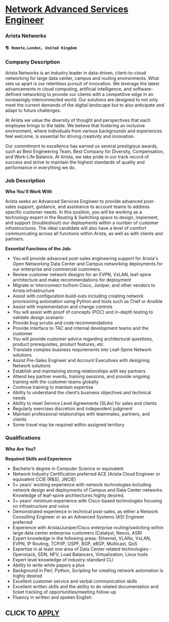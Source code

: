# [Network Advanced Services Engineer](https://www.remotewlb.com/apply/network-advanced-services-engineer-112334)  
### Arista Networks  
#### `🌎 Remote,London, United Kingdom`  

### **Company Description**

Arista Networks is an industry leader in data-driven, client-to-cloud networking for large data center, campus and routing environments. What sets us apart is our relentless pursuit of innovation. We leverage the latest advancements in cloud computing, artificial intelligence, and software-defined networking to provide our clients with a competitive edge in an increasingly interconnected world. Our solutions are designed to not only meet the current demands of the digital landscape but to also anticipate and adapt to future challenges.

At Arista we value the diversity of thought and perspectives that each employee brings to the table. We believe that fostering an inclusive environment, where individuals from various backgrounds and experiences feel welcome, is essential for driving creativity and innovation.

Our commitment to excellence has earned us several prestigious awards, such as Best Engineering Team, Best Company for Diversity, Compensation, and Work-Life Balance. At Arista, we take pride in our track record of success and strive to maintain the highest standards of quality and performance in everything we do.

###  **Job Description**

 **Who You'll Work With**

Arista seeks an Advanced Services Engineer to provide advanced post-sales support, guidance, and assistance to account teams to address specific customer needs. In this position, you will be working as a technology expert in the Routing & Switching space to design, implement, and support (troubleshoot) our deployments within a number of customer infrastructures. The ideal candidate will also have a level of comfort communicating across all functions within Arista, as well as with clients and partners.

 **Essential Functions of the Job:**

  * You will provide advanced post-sales engineering support for Arista's Open Networking Data Center and Campus networking deployments for our enterprise and commercial customers.
  * Review customer network designs for an EVPN, VxLAN, leaf-spine architecture and make recommendations for deployment
  * Migrate or interconnect to/from Cisco, Juniper, and other vendors to Arista infrastructure
  * Assist with configuration build-outs including creating network provisioning automation using Python and tools such as Chef or Ansible
  * Assist with implementation and change controls
  * You will assist with proof of concepts (POC) and in-depth testing to validate design scenario
  * Provide bug scrubs and code recommendations
  * Provide interface to TAC and internal development teams and the customer
  * You will provide customer advice regarding architectural questions, product prerequisites, product features, etc.
  * Translate complex business requirements into Leaf-Spine Network solutions
  * Assist Pre-Sales Engineer and Account Executives with designing Network solutions
  * Establish and maintaining strong relationships with key partners
  * Attend key partner events, training sessions, and provide ongoing training with the customer teams globally
  * Continue training to maintain expertise
  * Ability to understand the client’s business objectives and technical needs
  * Ability to meet Service Level Agreements (SLAs) for sales and clients
  * Regularly exercises discretion and independent judgment
  * Maintain professional relationships with teammates, partners, and clients
  * Some travel may be required within assigned territory

###  **Qualifications**

 **Who Are You?**

 **Required Skills and Experience**

  * Bachelor’s degree in Computer Science or equivalent
  * Network Industry Certification preferred ACE (Arista Cloud Engineer or equivalent CCIE (R&S), JNCIE)
  * 5+ years’ working experience with network technologies including network design and deployments of Campus and Data Center networks. Knowledge of leaf-spine architectures highly desired. 
  * 5+ years’ minimum experience with Cisco-based technologies focusing on infrastructure and voice
  * Demonstrated experience in technical post-sales, as either a Network Consulting Engineer or as an Advanced Systems (AS) Engineer preferred
  * Experience with Arista/Juniper/Cisco enterprise routing/switching within large data center enterprise customers (Catalyst, Nexus, ASR)
  * Expert knowledge in the following areas: Ethernet, VLANs, VxLAN, EVPN, IP Routing, TCP/IP, OSPF, BGP, eBGP, Multicast, QoS
  * Expertise in at least one area of Data Center related technologies - Openstack, SDN, NFV, Load Balancers, Virtualization, Linux tools
  * Expert level knowledge of industry-standard CLI
  * Ability to write white papers a plus
  * Background in Perl, Python, Scripting for creating network automation is highly desired
  * Excellent customer service and verbal communication skills
  * Excellent written skills and the ability to do related documentation and ticket tracking of opportunities/meeting follow-up
  * Fluency in written and spoken English 

  
## CLICK TO [APPLY](https://www.remotewlb.com/apply/network-advanced-services-engineer-112334)


